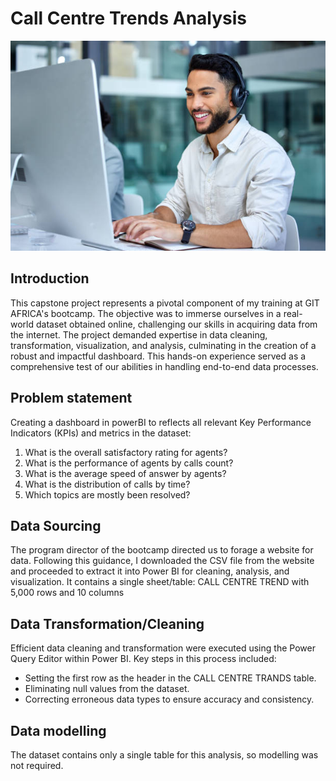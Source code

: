 # Call Centre Trends Analysis
<img src="Intro.jpg" width="1100">

## Introduction
This capstone project represents a pivotal component of my training at GIT AFRICA's bootcamp. The objective was to immerse ourselves in a real-world dataset obtained online, challenging our skills in acquiring data from the internet. The project demanded expertise in data cleaning, transformation, visualization, and analysis, culminating in the creation of a robust and impactful dashboard. This hands-on experience served as a comprehensive test of our abilities in handling end-to-end data processes.

## Problem statement
Creating a dashboard in powerBI to reflects all relevant Key Performance Indicators (KPIs) and metrics in the dataset:
1.	What is the overall satisfactory rating for agents?
2.	What is the performance of agents by calls count?
3.	What is the average speed of answer by agents?
4.	What is the distribution of calls by time?
5.	Which topics are mostly been resolved?

## Data Sourcing
The program director of the bootcamp directed us to forage a website for data. Following this guidance, I downloaded the CSV file from the website and proceeded to extract it into Power BI for cleaning, analysis, and visualization.
It contains a single sheet/table:
CALL CENTRE TREND with 5,000 rows and 10 columns

## Data Transformation/Cleaning
Efficient data cleaning and transformation were executed using the Power Query Editor within Power BI. Key steps in this process included:
-	Setting the first row as the header in the CALL CENTRE TRANDS table.
-	Eliminating null values from the dataset.
-	Correcting erroneous data types to ensure accuracy and consistency.

## Data modelling
The dataset contains only a single table for this analysis, so modelling was not required.
